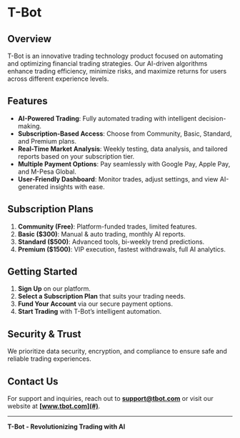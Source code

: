 # T-Bot

## Overview
T-Bot is an innovative trading technology product focused on automating and optimizing financial trading strategies. Our AI-driven algorithms enhance trading efficiency, minimize risks, and maximize returns for users across different experience levels.

## Features
- **AI-Powered Trading**: Fully automated trading with intelligent decision-making.
- **Subscription-Based Access**: Choose from Community, Basic, Standard, and Premium plans.
- **Real-Time Market Analysis**: Weekly testing, data analysis, and tailored reports based on your subscription tier.
- **Multiple Payment Options**: Pay seamlessly with Google Pay, Apple Pay, and M-Pesa Global.
- **User-Friendly Dashboard**: Monitor trades, adjust settings, and view AI-generated insights with ease.

## Subscription Plans
1. **Community (Free)**: Platform-funded trades, limited features.
2. **Basic ($300)**: Manual & auto trading, monthly AI reports.
3. **Standard ($500)**: Advanced tools, bi-weekly trend predictions.
4. **Premium ($1500)**: VIP execution, fastest withdrawals, full AI analytics.

## Getting Started
1. **Sign Up** on our platform.
2. **Select a Subscription Plan** that suits your trading needs.
3. **Fund Your Account** via our secure payment options.
4. **Start Trading** with T-Bot’s intelligent automation.

## Security & Trust
We prioritize data security, encryption, and compliance to ensure safe and reliable trading experiences.

## Contact Us
For support and inquiries, reach out to **support@tbot.com** or visit our website at **[www.tbot.com](#)**.

---
**T-Bot - Revolutionizing Trading with AI**

